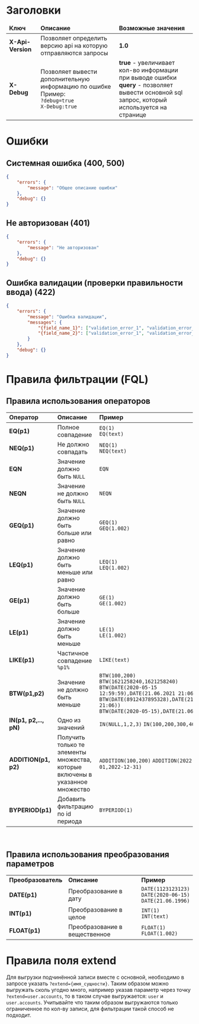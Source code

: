 # Заголовки
<table>
    <thead>
        <tr>
            <td><b>Ключ</b></td>
            <td><b>Описание</b>
            </td><td><b>Возможные значения</b></td>
        </tr>
    </thead>
    <tbody>
        <tr>
            <td><b>X-Api-Version</b></td>
            <td>Позволяет определить версию api на которую отправляются запросы</td>
            <td><b>1.0</b></td>
        </tr>
        <tr>
            <td><b>X-Debug</b></td>
            <td>Позволяет вывести дополнительную информацию по ошибке<br> Пример: <br><code>?debug=true</code><br><code>X-Debug:true</code></td>
            <td>
                <b>true</b> - увеличивает кол-во информации при выводе ошибки<br>
                <b>query</b> - позволяет вывести основной sql запрос, который используется на странице 
            </td>
        </tr>
    </tbody>
</table>

# Ошибки
## Системная ошибка (400, 500)
```json
{
    "errors": {
        "message": "Общее описание ошибки"
    },
    "debug": {}
}
```
## Не авторизован (401)
```json
{
    "errors": {
        "message": "Не авторизован"
    },
    "debug": {}
}
```

## Ошибка валидации (проверки правильности ввода) (422)
```json
{
    "errors": {
        "message": "Ошибка валидации",
        "messages": {
            "{field_name_1}": ["validation_error_1", "validation_error_2"],
            "{field_name_2}": ["validation_error_1", "validation_error_2"]
        }
    },
    "debug": {}
}
```

# Правила фильтрации (FQL)
## Правила использования операторов
<table class="table table-striped">
    <tr>
        <td><b>Оператор</b></td>
        <td><b>Описание</b></td>
        <td><b>Пример</b></td>
    </tr>
<tbody>
    <tr>
        <td><b>EQ(p1)</b></td>
        <td>Полное совпадение</td>
        <td><code>EQ(1)</code> <br> <code>EQ(text)</code></td>
    </tr>
    <tr>
        <td><b>NEQ(p1)</b></td>
        <td>Не должно совпадать</td>
        <td><code>NEQ(1)</code> <br> <code>NEQ(text)</code></td>
    </tr>
    <tr>
        <td><b>EQN</b></td>
        <td>Значение должно быть <code>NULL</code></td>
        <td><code>EQN</code></td>
    </tr>
    <tr>
        <td><b>NEQN</b></td>
        <td>Значение не должно быть <code>NULL</code></td>
        <td><code>NEQN</code></td>
    </tr>
    <tr>
        <td><b>GEQ(p1)</b></td>
        <td>Значение должно быть больше или равно</td>
        <td><code>GEQ(1)</code> <br> <code>GEQ(1.002)</code></td>
    </tr>
    <tr>
        <td><b>LEQ(p1)</b></td>
        <td>Значение должно быть меньше или равно</td>
        <td><code>LEQ(1)</code> <br> <code>LEQ(1.002)</code></td>
    </tr>
    <tr>
        <td><b>GE(p1)</b></td>
        <td>Значение должно быть больше</td>
        <td><code>GE(1)</code> <br> <code>GE(1.002)</code></td>
    </tr>
    <tr>
        <td><b>LE(p1)</b></td>
        <td>Значение должно быть меньше</td>
        <td><code>LE(1)</code> <br> <code>LE(1.002)</code></td>
    </tr>
    <tr>
        <td><b>LIKE(p1)</b></td>
        <td>Частичное совпадение <code>%p1%</code></td>
        <td><code>LIKE(text)</code></td>
    </tr>
    <tr>
        <td><b>BTW(p1,p2)</b></td>
        <td>Значение не должно быть меньше</td>
        <td>
            <code>BTW(100,200)</code> <br> 
            <code>BTW(1621258240,1621258240)</code> <br> 
            <code>BTW(DATE(2020-05-15 12:59:59),DATE(21.06.2021 21:06))</code> <br> 
            <code>BTW(DATE(8912437895328),DATE(21.06.2021 21:06))</code> <br> 
            <code>BTW(DATE(2020-05-15),DATE(21.06.2021))</code> <br> 
        </td>
    </tr>
    <tr>
        <td><b>IN(p1, p2,..., pN)</b></td>
        <td>Одно из значений</td>
        <td>
            <code>IN(NULL,1,2,3)</code>
            <code>IN(100,200,300,400)</code>
        </td>
    </tr>
    <tr>
        <td><b>ADDITION(p1, p2)</b></td>
        <td>
            Получить только те элементы множества, которые включены в указанное множество
        </td>
        <td>
            <code>ADDITION(100,200)</code>
            <code>ADDITION(2022-01-01,2022-12-31)</code>
        </td>
    </tr>
    <tr>
        <td><b>BYPERIOD(p1)</b></td>
        <td>
            Добавить фильтрацию по id периода
        </td>
        <td>
            <code>BYPERIOD(1)</code>
        </td>
    </tr>
</tbody>
</table>

<br>

## Правила использования преобразования параметров
<table class="table table-striped">
    <tr>
        <td><b>Преобразователь</b></td>
        <td><b>Описание</b></td>
        <td><b>Пример</b></td>
    </tr>
    <tr>
        <td><b>DATE(p1)</b></td>
        <td>Преобразование в дату</td>
        <td><code>DATE(1123123123)</code> <br> <code>DATE(2020-06-15)</code> <br> <code>DATE(21.06.1996)</code></td>
    </tr>
    <tr>
        <td><b>INT(p1)</b></td>
        <td>Преобразование в целое</td>
        <td><code>INT(1)</code> <br> <code>INT(text)</code></td>
    </tr>
    <tr>
        <td><b>FLOAT(p1)</b></td>
        <td>Преобразование в вещественное</td>
        <td><code>FLOAT(1)</code> <br> <code>FLOAT(1.002)</code></td>
    </tr>
</table>

# Правила поля extend
Для выгрузки подчинённой записи вместе с основной, необходимо в запросе указать <code>?extend={имя_сущности}</code>. 
Таким образом можно выгружать сколь угодно много, например указав параметр через точку <code>?extend=user.accounts</code>, 
то в таком случае выгружается: <code>user</code> и <code>user.accounts</code>. Учитывайте что таким образом выгружаются только ограниченное по кол-ву записи, для фильтрации такой способ не подходит.

<br><br>

